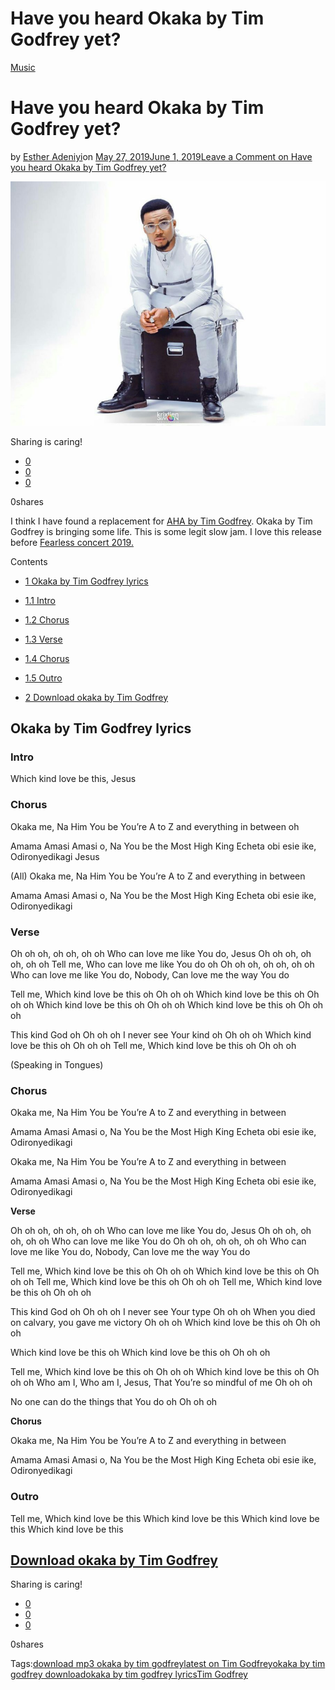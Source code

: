 # Have you heard Okaka by Tim Godfrey yet?

[Music](https://estheradeniyi.com/category/music/)
# Have you heard Okaka by Tim Godfrey yet?

by [Esther Adeniyi](https://estheradeniyi.com/author/esther-adeniyi/)on [May 27, 2019June 1, 2019](https://estheradeniyi.com/download-okaka-by-tim-godfrey-mp3-lyrics/)[Leave a Comment on Have you heard Okaka by Tim Godfrey yet?](https://estheradeniyi.com/download-okaka-by-tim-godfrey-mp3-lyrics/#respond)

![](images\Tim-Godfrey-okaka.jpeg)

Sharing is caring!

- [0](https://www.facebook.com/sharer/sharer.php?u=https%3A%2F%2Festheradeniyi.com%2Fdownload-okaka-by-tim-godfrey-mp3-lyrics%2F&amp;t=Have%20you%20heard%20Okaka%20by%20Tim%20Godfrey%20yet%3F)
- [0](https://twitter.com/intent/tweet?text=Have%20you%20heard%20Okaka%20by%20Tim%20Godfrey%20yet%3F&amp;url=https%3A%2F%2Festheradeniyi.com%2Fdownload-okaka-by-tim-godfrey-mp3-lyrics%2F)
- [0](#)

0shares

I think I have found a replacement for [AHA by Tim Godfrey](https://estheradeniyi.com/ahaa-by-tim-godfrey-lyricsmp3-download/). Okaka by Tim Godfrey is bringing some life. This is some legit slow jam. I love this release before [Fearless concert 2019.](https://estheradeniyi.com/event/fearless-concert-by-tim-godfrey-2019/?instance_id=3)

Contents

- [1 Okaka by Tim Godfrey lyrics](#Okaka_by_Tim_Godfrey_lyrics)
- [1.1 Intro](#Intro)
- [1.2 Chorus](#Chorus)
- [1.3 Verse](#Verse)
- [1.4 Chorus](#Chorus-2)
- [1.5 Outro](#Outro)

- [2 Download okaka by Tim Godfrey](#Download_okaka_by_Tim_Godfrey)

## Okaka by Tim Godfrey lyrics

### Intro

Which kind love be this, Jesus

### Chorus

Okaka me, Na Him You be
 You&#x2019;re A to Z and everything in between oh

Amama Amasi Amasi o, Na You be the Most High King
 Echeta obi esie ike, Odironyedikagi Jesus

(All)
 Okaka me, Na Him You be
 You&#x2019;re A to Z and everything in between

Amama Amasi Amasi o, Na You be the Most High King
 Echeta obi esie ike, Odironyedikagi

### Verse

Oh oh oh, oh oh, oh oh
 Who can love me like You do, Jesus
 Oh oh oh, oh oh, oh oh
 Tell me, Who can love me like You do oh
 Oh oh oh, oh oh, oh oh
 Who can love me like You do,
 Nobody, Can love me the way You do

Tell me, Which kind love be this oh
 Oh oh oh
 Which kind love be this oh
 Oh oh oh
 Which kind love be this oh
 Oh oh oh
 Which kind love be this oh
 Oh oh oh

This kind God oh
 Oh oh oh
 I never see Your kind oh
 Oh oh oh
 Which kind love be this oh
 Oh oh oh
 Tell me, Which kind love be this oh
 Oh oh oh

(Speaking in Tongues)

### Chorus

Okaka me, Na Him You be
 You&#x2019;re A to Z and everything in between

Amama Amasi Amasi o, Na You be the Most High King
 Echeta obi esie ike, Odironyedikagi

Okaka me, Na Him You be
 You&#x2019;re A to Z and everything in between

Amama Amasi Amasi o, Na You be the Most High King
 Echeta obi esie ike, Odironyedikagi

**Verse**

Oh oh oh, oh oh, oh oh
 Who can love me like You do, Jesus
 Oh oh oh, oh oh, oh oh
 Who can love me like You do
 Oh oh oh, oh oh, oh oh
 Who can love me like You do,
 Nobody, Can love me the way You do

Tell me, Which kind love be this oh
 Oh oh oh
 Which kind love be this oh
 Oh oh oh
 Tell me, Which kind love be this oh
 Oh oh oh
 Tell me, Which kind love be this oh
 Oh oh oh

This kind God oh
 Oh oh oh
 I never see Your type
 Oh oh oh
 When you died on calvary, you gave me victory
 Oh oh oh
 Which kind love be this oh
 Oh oh oh

Which kind love be this oh
 Which kind love be this oh
 Oh oh oh

Tell me, Which kind love be this oh
 Oh oh oh
 Which kind love be this oh
 Oh oh oh
 Who am I, Who am I, Jesus, That You&#x2019;re so mindful of me
 Oh oh oh

No one can do the things that You do oh
 Oh oh oh

**Chorus**

Okaka me, Na Him You be
 You&#x2019;re A to Z and everything in between

Amama Amasi Amasi o, Na You be the Most High King
 Echeta obi esie ike, Odironyedikagi

### Outro

Tell me, Which kind love be this
 Which kind love be this
 Which kind love be this
 Which kind love be this

## [Download okaka by Tim Godfrey](https://www.gmusicplus.com/tim-godfrey-okaka/)

Sharing is caring!

- [0](https://www.facebook.com/sharer/sharer.php?u=https%3A%2F%2Festheradeniyi.com%2Fdownload-okaka-by-tim-godfrey-mp3-lyrics%2F&amp;t=Have%20you%20heard%20Okaka%20by%20Tim%20Godfrey%20yet%3F)
- [0](https://twitter.com/intent/tweet?text=Have%20you%20heard%20Okaka%20by%20Tim%20Godfrey%20yet%3F&amp;url=https%3A%2F%2Festheradeniyi.com%2Fdownload-okaka-by-tim-godfrey-mp3-lyrics%2F)
- [0](#)

0shares

Tags:[download mp3 okaka by tim godfrey](https://estheradeniyi.com/tag/download-mp3-okaka-by-tim-godfrey/)[latest on Tim Godfrey](https://estheradeniyi.com/tag/latest-on-tim-godfrey/)[okaka by tim godfrey download](https://estheradeniyi.com/tag/okaka-by-tim-godfrey-download/)[okaka by tim godfrey lyrics](https://estheradeniyi.com/tag/okaka-by-tim-godfrey-lyrics/)[Tim Godfrey](https://estheradeniyi.com/tag/tim-godfrey/)
